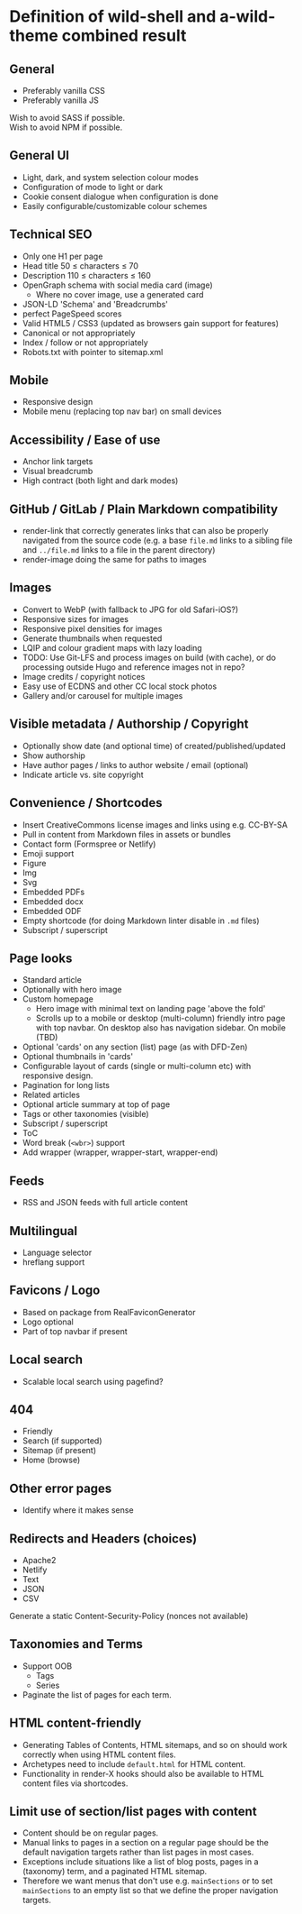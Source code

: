 # Definition of wild-shell and a-wild-theme combined result

## General

* Preferably vanilla CSS
* Preferably vanilla JS

Wish to avoid SASS if possible.  
Wish to avoid NPM if possible.

## General UI

* Light, dark, and system selection colour modes
* Configuration of mode to light or dark
* Cookie consent dialogue when configuration is done
* Easily configurable/customizable colour schemes

## Technical SEO

* Only one H1 per page
* Head title 50 ≤ characters ≤ 70
* Description 110 ≤ characters ≤ 160
* OpenGraph schema with social media card (image)
	* Where no cover image, use a generated card
* JSON-LD 'Schema' and 'Breadcrumbs'
* perfect PageSpeed scores
* Valid HTML5 / CSS3 (updated as browsers gain support for features)
* Canonical or not appropriately
* Index / follow or not appropriately
* Robots.txt with pointer to sitemap.xml

## Mobile

* Responsive design
* Mobile menu (replacing top nav bar) on small devices

## Accessibility / Ease of use

* Anchor link targets
* Visual breadcrumb
* High contract (both light and dark modes)

## GitHub / GitLab / Plain Markdown compatibility

* render-link that correctly generates links that can also be properly
navigated from the source code (e.g. a base `file.md` links to a sibling
file and `../file.md` links to a file in the parent directory)
* render-image doing the same for paths to images

## Images

* Convert to WebP (with fallback to JPG for old Safari-iOS?)
* Responsive sizes for images
* Responsive pixel densities for images
* Generate thumbnails when requested
* LQIP and colour gradient maps with lazy loading
* TODO: Use Git-LFS and process images on build (with cache),
or do processing outside Hugo and reference images not in repo?
* Image credits / copyright notices
* Easy use of ECDNS and other CC local stock photos
* Gallery and/or carousel for multiple images

## Visible metadata / Authorship / Copyright

* Optionally show date (and optional time) of created/published/updated
* Show authorship
* Have author pages / links to author website / email (optional)
* Indicate article vs. site copyright

## Convenience / Shortcodes

* Insert CreativeCommons license images and links using e.g. CC-BY-SA
* Pull in content from Markdown files in assets or bundles
* Contact form (Formspree or Netlify)
* Emoji support
* Figure
* Img
* Svg
* Embedded PDFs
* Embedded docx
* Embedded ODF
* Empty shortcode (for doing Markdown linter disable in `.md` files)
* Subscript / superscript

## Page looks

* Standard article
* Optionally with hero image
* Custom homepage
	* Hero image with minimal text on landing page 'above the fold'
	* Scrolls up to a mobile or desktop (multi-column) friendly intro page with
	top navbar. On desktop also has navigation sidebar. On mobile (TBD)
* Optional 'cards' on any section (list) page (as with DFD-Zen)
* Optional thumbnails in 'cards'
* Configurable layout of cards (single or multi-column etc) with responsive
design.
* Pagination for long lists
* Related articles
* Optional article summary at top of page
* Tags or other taxonomies (visible)
* Subscript / superscript
* ToC
* Word break (`<wbr>`) support
* Add wrapper (wrapper, wrapper-start, wrapper-end)

## Feeds

* RSS and JSON feeds with full article content

## Multilingual

* Language selector
* hreflang support

## Favicons / Logo

* Based on package from RealFaviconGenerator
* Logo optional
* Part of top navbar if present

## Local search

* Scalable local search using pagefind?

## 404

* Friendly
* Search (if supported)
* Sitemap (if present)
* Home (browse)

## Other error pages

* Identify where it makes sense

## Redirects and Headers (choices)

* Apache2
* Netlify
* Text
* JSON
* CSV

Generate a static Content-Security-Policy (nonces not available)

## Taxonomies and Terms

* Support OOB
	* Tags
	* Series
* Paginate the list of pages for each term.

## HTML content-friendly

* Generating Tables of Contents, HTML sitemaps, and so on should work
correctly when using HTML content files.
* Archetypes need to include `default.html` for HTML content.
* Functionality in render-X hooks should also be available to HTML content
files via shortcodes.

## Limit use of section/list pages with content

* Content should be on regular pages.
* Manual links to pages in a section on a regular page should be the default
navigation targets rather than list pages in most cases.
* Exceptions include situations like a list of blog posts, pages in a
(taxonomy) term, and a paginated HTML sitemap.
* Therefore we want menus that don't use e.g. `mainSections` or to set
`mainSections` to an empty list so that we define the proper navigation
targets.
